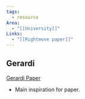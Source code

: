 ```yaml
---
tags:
  - resource
Area:
  - "[[University]]"
Links:
  - "[[Rightmove paper]]"
---
```

## Gerardi
[Gerardi Paper](https://www.atlantafed.org/-/media/documents/research/publications/wp/2022/09/29/11--estimating-value-added-by-real-estate-agents.pdf)
- Main inspiration for paper.